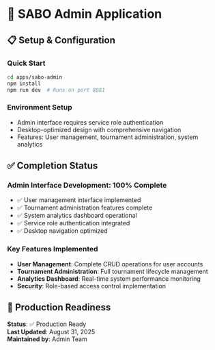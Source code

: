 # 🎯 SABO Admin Application

## 📋 Setup & Configuration

### Quick Start
```bash
cd apps/sabo-admin
npm install
npm run dev  # Runs on port 8081
```

### Environment Setup
- Admin interface requires service role authentication
- Desktop-optimized design with comprehensive navigation
- Features: User management, tournament administration, system analytics

## ✅ Completion Status

### Admin Interface Development: 100% Complete
- ✅ User management interface implemented
- ✅ Tournament administration features complete  
- ✅ System analytics dashboard operational
- ✅ Service role authentication integrated
- ✅ Desktop navigation optimized

### Key Features Implemented
- **User Management**: Complete CRUD operations for user accounts
- **Tournament Administration**: Full tournament lifecycle management
- **Analytics Dashboard**: Real-time system performance monitoring
- **Security**: Role-based access control implementation

## 🚀 Production Readiness

**Status**: ✅ Production Ready  
**Last Updated**: August 31, 2025  
**Maintained by**: Admin Team
